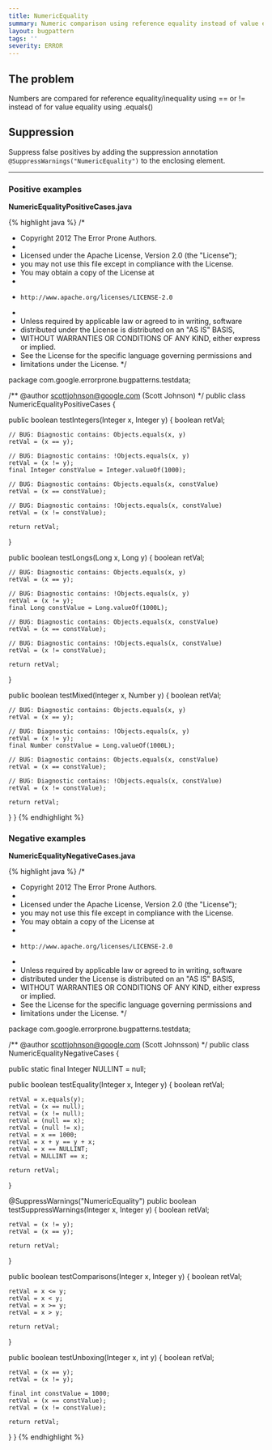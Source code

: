 ```yaml
---
title: NumericEquality
summary: Numeric comparison using reference equality instead of value equality
layout: bugpattern
tags: ''
severity: ERROR
---
```


<!--
*** AUTO-GENERATED, DO NOT MODIFY ***
To make changes, edit the @BugPattern annotation or the explanation in docs/bugpattern.
-->

## The problem
Numbers are compared for reference equality/inequality using == or != instead of
for value equality using .equals()

## Suppression
Suppress false positives by adding the suppression annotation `@SuppressWarnings("NumericEquality")` to the enclosing element.

----------

### Positive examples
__NumericEqualityPositiveCases.java__

{% highlight java %}
/*
 * Copyright 2012 The Error Prone Authors.
 *
 * Licensed under the Apache License, Version 2.0 (the "License");
 * you may not use this file except in compliance with the License.
 * You may obtain a copy of the License at
 *
 *     http://www.apache.org/licenses/LICENSE-2.0
 *
 * Unless required by applicable law or agreed to in writing, software
 * distributed under the License is distributed on an "AS IS" BASIS,
 * WITHOUT WARRANTIES OR CONDITIONS OF ANY KIND, either express or implied.
 * See the License for the specific language governing permissions and
 * limitations under the License.
 */

package com.google.errorprone.bugpatterns.testdata;

/** @author scottjohnson@google.com (Scott Johnson) */
public class NumericEqualityPositiveCases {

  public boolean testIntegers(Integer x, Integer y) {
    boolean retVal;

    // BUG: Diagnostic contains: Objects.equals(x, y)
    retVal = (x == y);

    // BUG: Diagnostic contains: !Objects.equals(x, y)
    retVal = (x != y);
    final Integer constValue = Integer.valueOf(1000);

    // BUG: Diagnostic contains: Objects.equals(x, constValue)
    retVal = (x == constValue);

    // BUG: Diagnostic contains: !Objects.equals(x, constValue)
    retVal = (x != constValue);

    return retVal;
  }

  public boolean testLongs(Long x, Long y) {
    boolean retVal;

    // BUG: Diagnostic contains: Objects.equals(x, y)
    retVal = (x == y);

    // BUG: Diagnostic contains: !Objects.equals(x, y)
    retVal = (x != y);
    final Long constValue = Long.valueOf(1000L);

    // BUG: Diagnostic contains: Objects.equals(x, constValue)
    retVal = (x == constValue);

    // BUG: Diagnostic contains: !Objects.equals(x, constValue)
    retVal = (x != constValue);

    return retVal;
  }

  public boolean testMixed(Integer x, Number y) {
    boolean retVal;

    // BUG: Diagnostic contains: Objects.equals(x, y)
    retVal = (x == y);

    // BUG: Diagnostic contains: !Objects.equals(x, y)
    retVal = (x != y);
    final Number constValue = Long.valueOf(1000L);

    // BUG: Diagnostic contains: Objects.equals(x, constValue)
    retVal = (x == constValue);

    // BUG: Diagnostic contains: !Objects.equals(x, constValue)
    retVal = (x != constValue);

    return retVal;
  }
}
{% endhighlight %}

### Negative examples
__NumericEqualityNegativeCases.java__

{% highlight java %}
/*
 * Copyright 2012 The Error Prone Authors.
 *
 * Licensed under the Apache License, Version 2.0 (the "License");
 * you may not use this file except in compliance with the License.
 * You may obtain a copy of the License at
 *
 *     http://www.apache.org/licenses/LICENSE-2.0
 *
 * Unless required by applicable law or agreed to in writing, software
 * distributed under the License is distributed on an "AS IS" BASIS,
 * WITHOUT WARRANTIES OR CONDITIONS OF ANY KIND, either express or implied.
 * See the License for the specific language governing permissions and
 * limitations under the License.
 */

package com.google.errorprone.bugpatterns.testdata;

/** @author scottjohnson@google.com (Scott Johnsson) */
public class NumericEqualityNegativeCases {

  public static final Integer NULLINT = null;

  public boolean testEquality(Integer x, Integer y) {
    boolean retVal;

    retVal = x.equals(y);
    retVal = (x == null);
    retVal = (x != null);
    retVal = (null == x);
    retVal = (null != x);
    retVal = x == 1000;
    retVal = x + y == y + x;
    retVal = x == NULLINT;
    retVal = NULLINT == x;

    return retVal;
  }

  @SuppressWarnings("NumericEquality")
  public boolean testSuppressWarnings(Integer x, Integer y) {
    boolean retVal;

    retVal = (x != y);
    retVal = (x == y);

    return retVal;
  }

  public boolean testComparisons(Integer x, Integer y) {
    boolean retVal;

    retVal = x <= y;
    retVal = x < y;
    retVal = x >= y;
    retVal = x > y;

    return retVal;
  }

  public boolean testUnboxing(Integer x, int y) {
    boolean retVal;

    retVal = (x == y);
    retVal = (x != y);

    final int constValue = 1000;
    retVal = (x == constValue);
    retVal = (x != constValue);

    return retVal;
  }
}
{% endhighlight %}

